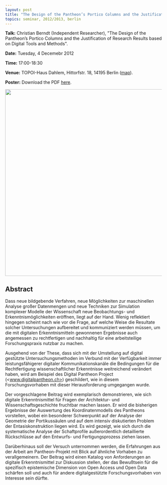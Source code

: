 ```yaml
---
layout: post
title: "The Design of the Pantheon’s Portico Columns and the Justification of Research Results based on Digital Tools and Methods"
topics: seminar, 2012/2013, berlin
---
```

<p>
<strong>Talk:</strong> Christian Berndt (Independent Researcher), "The Design of the Pantheon’s Portico Columns and the Justification of Research Results based on Digital Tools and Methods".
</p>

**Date:** Tuesday, 4 Decemebr 2012

**Time:** 17:00-18:30

**Venue:** TOPOI-Haus Dahlem, Hittorfstr. 18, 14195 Berlin ([map](http://goo.gl/maps/8OgGo)). 

**Poster:** Download the PDF [here](/berlin/files/Berndt_poster.pdf).

<img src="/berlin/files/BDPP0009.png.png" width="600px"/>

## Abstract

Dass neue bildgebende Verfahren, neue Möglichkeiten zur maschinellen Analyse großer Datenmengen und neue Techniken zur Simulation komplexer Modelle der Wissenschaft neue Beobachtungs- und Erkenntnismöglichkeiten eröffnen, liegt auf der Hand. Wenig reflektiert hingegen scheint nach wie vor die Frage, auf welche Weise die Resultate solcher Untersuchungen aufbereitet und kommuniziert werden müssen, um die mit digitalen Erkenntnismitteln gewonnenen Ergebnisse auch angemessen zu rechtfertigen und nachhaltig für eine arbeitsteilige Forschungspraxis nutzbar zu machen.

Ausgehend von der These, dass sich mit der Umstellung auf digital gestützte Untersuchungsmethoden im Verbund mit der Verfügbarkeit immer leistungsfähigerer digitaler Kommunikationskanäle die Bedingungen für die Rechtfertigung wissenschaftlicher Erkenntnisse weitreichend verändert haben, wird am Beispiel des Digital Pantheon Project (<www.digitalpantheon.ch>) geschildert, wie in diesem Forschungsvorhaben mit dieser Herausforderung umgegangen wurde.

Der vorgeschlagene Beitrag wird exemplarisch demonstrieren, wie sich digitale Erkenntnismittel für Fragen der Architektur- und Wissenschaftsgeschichte fruchtbar machen lassen. Er wird die bisherigen Ergebnisse der Auswertung des Koordinatenmodells des Pantheons vorstellen, wobei ein besonderer Schwerpunkt auf der Analyse der Geometrie der Portikussäulen und auf dem intensiv diskutierten Problem der Entasiskonstruktion liegen wird. Es wird gezeigt, wie sich durch die systematische Analyse der Schaftprofile außerordentlich detaillierte Rückschlüsse auf den Entwurfs- und Fertigungsprozess ziehen lassen.

Darüberhinaus soll der Versuch unternommen werden, die Erfahrungen aus der Arbeit am Pantheon-Projekt mit Blick auf ähnliche Vorhaben zu verallgemeinern. Der Beitrag wird einen Katalog von Anforderungen an digitale Erkenntnismittel zur Diskussion stellen, der das Bewußtsein für die spezifisch epistemische Dimension von Open Access und Open Data schärfen soll und auch für andere digitalgestützte Forschungsvorhaben von Interesse sein dürfte.
